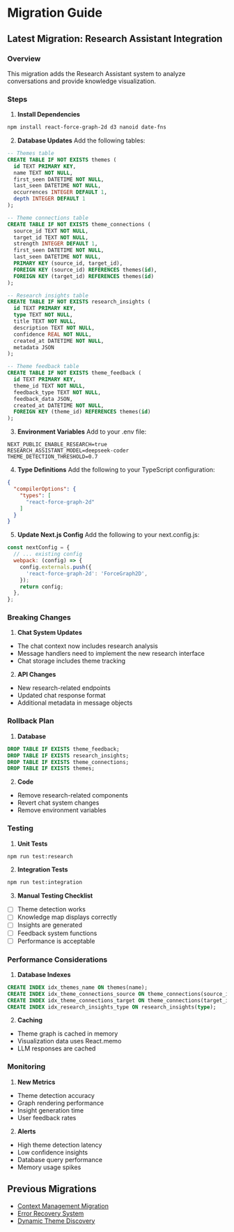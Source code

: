 # Migration Guide

## Latest Migration: Research Assistant Integration

### Overview
This migration adds the Research Assistant system to analyze conversations and provide knowledge visualization.

### Steps

1. **Install Dependencies**
```bash
npm install react-force-graph-2d d3 nanoid date-fns
```

2. **Database Updates**
Add the following tables:

```sql
-- Themes table
CREATE TABLE IF NOT EXISTS themes (
  id TEXT PRIMARY KEY,
  name TEXT NOT NULL,
  first_seen DATETIME NOT NULL,
  last_seen DATETIME NOT NULL,
  occurrences INTEGER DEFAULT 1,
  depth INTEGER DEFAULT 1
);

-- Theme connections table
CREATE TABLE IF NOT EXISTS theme_connections (
  source_id TEXT NOT NULL,
  target_id TEXT NOT NULL,
  strength INTEGER DEFAULT 1,
  first_seen DATETIME NOT NULL,
  last_seen DATETIME NOT NULL,
  PRIMARY KEY (source_id, target_id),
  FOREIGN KEY (source_id) REFERENCES themes(id),
  FOREIGN KEY (target_id) REFERENCES themes(id)
);

-- Research insights table
CREATE TABLE IF NOT EXISTS research_insights (
  id TEXT PRIMARY KEY,
  type TEXT NOT NULL,
  title TEXT NOT NULL,
  description TEXT NOT NULL,
  confidence REAL NOT NULL,
  created_at DATETIME NOT NULL,
  metadata JSON
);

-- Theme feedback table
CREATE TABLE IF NOT EXISTS theme_feedback (
  id TEXT PRIMARY KEY,
  theme_id TEXT NOT NULL,
  feedback_type TEXT NOT NULL,
  feedback_data JSON,
  created_at DATETIME NOT NULL,
  FOREIGN KEY (theme_id) REFERENCES themes(id)
);
```

3. **Environment Variables**
Add to your .env file:

```env
NEXT_PUBLIC_ENABLE_RESEARCH=true
RESEARCH_ASSISTANT_MODEL=deepseek-coder
THEME_DETECTION_THRESHOLD=0.7
```

4. **Type Definitions**
Add the following to your TypeScript configuration:

```json
{
  "compilerOptions": {
    "types": [
      "react-force-graph-2d"
    ]
  }
}
```

5. **Update Next.js Config**
Add the following to your next.config.js:

```js
const nextConfig = {
  // ... existing config
  webpack: (config) => {
    config.externals.push({
      'react-force-graph-2d': 'ForceGraph2D',
    });
    return config;
  },
};
```

### Breaking Changes

1. **Chat System Updates**
- The chat context now includes research analysis
- Message handlers need to implement the new research interface
- Chat storage includes theme tracking

2. **API Changes**
- New research-related endpoints
- Updated chat response format
- Additional metadata in message objects

### Rollback Plan

1. **Database**
```sql
DROP TABLE IF EXISTS theme_feedback;
DROP TABLE IF EXISTS research_insights;
DROP TABLE IF EXISTS theme_connections;
DROP TABLE IF EXISTS themes;
```

2. **Code**
- Remove research-related components
- Revert chat system changes
- Remove environment variables

### Testing

1. **Unit Tests**
```bash
npm run test:research
```

2. **Integration Tests**
```bash
npm run test:integration
```

3. **Manual Testing Checklist**
- [ ] Theme detection works
- [ ] Knowledge map displays correctly
- [ ] Insights are generated
- [ ] Feedback system functions
- [ ] Performance is acceptable

### Performance Considerations

1. **Database Indexes**
```sql
CREATE INDEX idx_themes_name ON themes(name);
CREATE INDEX idx_theme_connections_source ON theme_connections(source_id);
CREATE INDEX idx_theme_connections_target ON theme_connections(target_id);
CREATE INDEX idx_research_insights_type ON research_insights(type);
```

2. **Caching**
- Theme graph is cached in memory
- Visualization data uses React.memo
- LLM responses are cached

### Monitoring

1. **New Metrics**
- Theme detection accuracy
- Graph rendering performance
- Insight generation time
- User feedback rates

2. **Alerts**
- High theme detection latency
- Low confidence insights
- Database query performance
- Memory usage spikes

## Previous Migrations

- [Context Management Migration](./TDR-001-CONTEXT-MANAGEMENT.md)
- [Error Recovery System](./TDR-002-ERROR-RECOVERY.md)
- [Dynamic Theme Discovery](./TDR-003-DYNAMIC-THEME-DISCOVERY.md)
